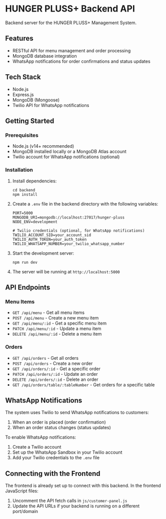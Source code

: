 # HUNGER PLUSS+ Backend API

Backend server for the HUNGER PLUSS+ Management System.

## Features

- RESTful API for menu management and order processing
- MongoDB database integration
- WhatsApp notifications for order confirmations and status updates

## Tech Stack

- Node.js
- Express.js
- MongoDB (Mongoose)
- Twilio API for WhatsApp notifications

## Getting Started

### Prerequisites

- Node.js (v14+ recommended)
- MongoDB installed locally or a MongoDB Atlas account
- Twilio account for WhatsApp notifications (optional)

### Installation

1. Install dependencies:
   ```
   cd backend
   npm install
   ```

2. Create a `.env` file in the backend directory with the following variables:
   ```
   PORT=5000
   MONGODB_URI=mongodb://localhost:27017/hunger-pluss
   NODE_ENV=development
   
   # Twilio credentials (optional, for WhatsApp notifications)
   TWILIO_ACCOUNT_SID=your_account_sid
   TWILIO_AUTH_TOKEN=your_auth_token
   TWILIO_WHATSAPP_NUMBER=your_twilio_whatsapp_number
   ```

3. Start the development server:
   ```
   npm run dev
   ```

4. The server will be running at `http://localhost:5000`

## API Endpoints

### Menu Items

- `GET /api/menu` - Get all menu items
- `POST /api/menu` - Create a new menu item
- `GET /api/menu/:id` - Get a specific menu item
- `PATCH /api/menu/:id` - Update a menu item
- `DELETE /api/menu/:id` - Delete a menu item

### Orders

- `GET /api/orders` - Get all orders
- `POST /api/orders` - Create a new order
- `GET /api/orders/:id` - Get a specific order
- `PATCH /api/orders/:id` - Update an order
- `DELETE /api/orders/:id` - Delete an order
- `GET /api/orders/table/:tableNumber` - Get orders for a specific table

## WhatsApp Notifications

The system uses Twilio to send WhatsApp notifications to customers:

1. When an order is placed (order confirmation)
2. When an order status changes (status updates)

To enable WhatsApp notifications:

1. Create a Twilio account
2. Set up the WhatsApp Sandbox in your Twilio account
3. Add your Twilio credentials to the `.env` file

## Connecting with the Frontend

The frontend is already set up to connect with this backend. In the frontend JavaScript files:

1. Uncomment the API fetch calls in `js/customer-panel.js`
2. Update the API URLs if your backend is running on a different port/domain 